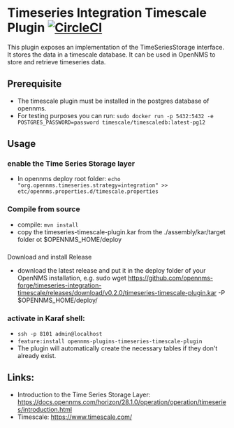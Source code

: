 # Timeseries Integration Timescale Plugin [![CircleCI](https://circleci.com/gh/opennms-forge/timeseries-integration-timescale.svg?style=svg)](https://circleci.com/gh/opennms-forge/timeseries-integration-timescale)

This plugin exposes an implementation of the TimeSeriesStorage interface.
It stores the data in a timescale database.
It can be used in OpenNMS to store and retrieve timeseries data.

## Prerequisite
* The timescale plugin must be installed in the postgres database of opennms.
* For testing purposes you can run: ``sudo docker run -p 5432:5432 -e POSTGRES_PASSWORD=password timescale/timescaledb:latest-pg12``

## Usage
### enable the Time Series Storage layer
* In opennms deploy root folder: ``echo "org.opennms.timeseries.strategy=integration" >> etc/opennms.properties.d/timescale.properties``
### Compile from source
* compile: ``mvn install``
* copy the timeseries-timescale-plugin.kar from the ./assembly/kar/target folder ot $OPENNMS_HOME/deploy
###
Download and install Release
* download the latest release and put it in the deploy folder of your OpenNMS installation, e.g. sudo wget https://github.com/opennms-forge/timeseries-integration-timescale/releases/download/v0.2.0/timeseries-timescale-plugin.kar -P $OPENNMS_HOME/deploy/
### activate in Karaf shell:
  * ``ssh -p 8101 admin@localhost``
  * ``feature:install opennms-plugins-timeseries-timescale-plugin``
  * The plugin will automatically create the necessary tables if they don't already exist.

## Links:
* Introduction to the Time Series Storage Layer: https://docs.opennms.com/horizon/28.1.0/operation/operation/timeseries/introduction.html
* Timescale: https://www.timescale.com/




